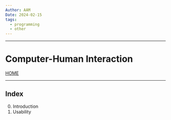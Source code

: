 ```yaml
---
Author: AAM
Date: 2024-02-15
tags:
  - programming
  - other
---
```

---
# Computer-Human Interaction

[HOME](/README.md)

---

## Index

0. Introduction
1. Usability